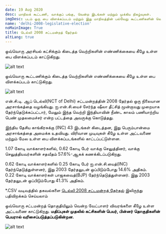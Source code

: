 ```yaml
---
date: 19 Aug 2020
desc: மாநிலக் கூட்டணி, வாக்குப் பங்கு, வென்ற இடங்கள் மற்றும் முக்கிய நிகழ்வுகள்.
imgDesc: படம் ஒரு பை விளக்கப்படம் மற்றும் இது மாநிலத்தின் பல்வேறு கூட்டணிகளின் வெற்றிகளின் எண்ணிக்கையைக் காட்டுகிறது.
name: 'delhi-2008-legislative-election'
noMainImage: True
title: டெல்லி 2008 சட்டமன்றத் தேர்தல்
altLang: true
---
```


ஒவ்வொரு அரசியல் கட்சிக்கும் கிடைத்த வெற்றிகளின் எண்ணிக்கையை கீழே உள்ள பை விளக்கப்படம் காட்டுகிறது.  

<img src="/politics/delhi-2008-legislative-election/dl-2008-election-1.png" alt="alt text" class="blogs_image">

ஒவ்வொரு கூட்டணிக்கும் கிடைத்த வெற்றிகளின் எண்ணிக்கையை கீழே உள்ள பை விளக்கப்படம் காட்டுகிறது.  

<img src="/politics/delhi-2008-legislative-election/dl-2008-election-2.png" alt="alt text" class="blogs_image">

என்.சி.டி. ஆப் டெல்லி(NCT of Delhi) சட்டமன்றத்தின் 2008 தேர்தல் ஒரு நிலையான அரசாங்கத்தை வழங்கியது. ஐ.என்.சி.யைச் சேர்ந்த ஷீலா தீட்சித் மூன்றாவது முறையாக தேர்ந்தெடுக்கப்பட்டார், மேலும் இந்த வெற்றி இந்தியாவின் நீண்ட காலம் பணியாற்றிய பெண் முதலமைச்சர் என்ற பட்டத்தை அவருக்கு கொடுத்தது.  

இந்திய தேசிய காங்கிரசுக்கு (INC) 43 இடங்கள் கிடைத்தன, இது பெரும்பான்மை அரசாங்கத்தை அமைக்க உதவியது. விரிவான முடிவுகள் கீழே உள்ள அட்டவணை மற்றும் மேல உள்ள பை  விளக்கப்படங்களில் காட்டப்பட்டுள்ளன.  

1.07 கோடி வாக்காளர்களில், 0.62 கோடி பேர் வாக்கு செலுத்தினர், வாக்கு செலுத்தியவர்களின் சதவீதம் 57.6%-ஆகக் கணக்கிடப்படுகிறது.  

0.62 கோடி வாக்காளர்களில் 0.25 கோடி பேர் ஐ.என்.சி.யைத்(INC) தேர்ந்தெடுத்துள்ளனர், இது 2003 தேர்தலுடன் ஒப்பிடும்போது 14.6% அதிகம்.  
0.22 கோடி வாக்காளர்கள் பாஜகவைத்(BJP) தேர்ந்தெடுத்துள்ளனர். இது 2003 தேர்தலுடன் ஒப்பிடும்போது 41.3% அதிகம்.    

\*.CSV வடிவத்தில் தகவல்களை [டெல்லி 2008 சட்டமன்றத் தேர்தல்](http://thedatatalks.in/datas/politics/delhi-2008-legislative-election.csv) இலிருந்து பதிவிறக்கம் செய்யலாம்

ஒவ்வொரு சட்டமன்றத் தொகுதியிலும் வென்ற வேட்பாளர் விவரங்களை கீழே உள்ள அட்டவணை காட்டுகிறது.
**மதிப்புகள் முதலில் கட்சிகளின் பெயர், பின்னர் தொகுதிகளின் பெயரால் வரிசைப்படுத்தப்படுகின்றன.**

<img src="/politics/delhi-2008-legislative-election/dl-2008-election-3.png" alt="alt text" class="blogs_image">


<style>

</style>